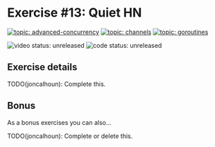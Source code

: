 # Exercise #13: Quiet HN

[![topic: advanced-concurrency](https://img.shields.io/badge/topic-advanced%20concurrency-green.svg?style=flat-square)](https://github.com/search?q=topic%3Aadvanced-concurrency+org%3Agophercises&type=Repositories)
[![topic: channels](https://img.shields.io/badge/topic-channels-green.svg?style=flat-square)](https://github.com/search?q=topic%3Achannels+org%3Agophercises&type=Repositories)
[![topic: goroutines](https://img.shields.io/badge/topic-goroutines-green.svg?style=flat-square)](https://github.com/search?q=topic%3Agoroutines+org%3Agophercises&type=Repositories)

![video status: unreleased](https://img.shields.io/badge/video%20status-unreleased-red.svg?style=flat-square)
![code status: unreleased](https://img.shields.io/badge/code%20status-unreleased-red.svg?style=flat-square)

## Exercise details

TODO(joncalhoun): Complete this.

## Bonus

As a bonus exercises you can also...

TODO(joncalhoun): Complete or delete this.

